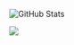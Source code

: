 ![GitHub Stats](https://github-readme-stats.vercel.app/api?username=andrewnijmeh&count_private=true&theme=tokyonight&show_icons=true)

<a href="https://wakatime.com"><img src="https://wakatime.com/share/@andrewnijmeh/dedead57-e1b1-4075-b009-25daf11f9bc0.png" /></a>
